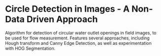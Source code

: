# Circle Detection in Images - A Non-Data Driven Approach

Algorithm for detection of circular water outlet openings in field images, to be used for flow measurement. Features several approaches, including Hough transform and Canny Edge Detection, as well as experimentation with HOG Segmentation. 
